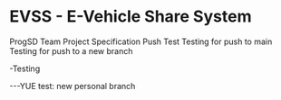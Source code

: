 # EVSS - E-Vehicle Share System
ProgSD Team Project Specification
Push Test
Testing for push to main
Testing for push to a new branch

-Testing


---YUE test: new personal branch